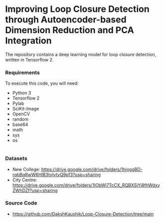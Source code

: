 # Improving Loop Closure Detection through Autoencoder-based Dimension Reduction and PCA Integration

The repository contains a deep learning model for loop closure detection, written in Tensorflow 2. <br>

### Requirements
To execute this code, you will need:

- Python 3
- Tensorflow 2
- Pylab
- SciKit-Image
- OpenCV
- random
- base64
- math
- sys
- os
<br><br>
### Datasets
- New College: https://drive.google.com/drive/folders/1hjoggBD-rqbBqRwW6HIB3tylvtyQ9pf3?usp=sharing
- City Centre: https://drive.google.com/drive/folders/1lObWl7TcCX_RQBXSiYi8fhWdxyZWhDZf?usp=sharing
<br><be>
### Source Code
- https://github.com/DakshKaushik/Loop-Closure-Detection/tree/main
<br><br>
